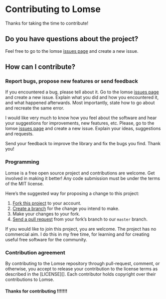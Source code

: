 # Contributing to Lomse

Thanks for taking the time to contribute!


## Do you have questions about the project?

Feel free to go to the lomse [issues page](https://github.com/lenmus/lomse/issues) and create a new issue.


## How can I contribute?

### Report bugs, propose new features or send feedback

If you encountered a bug, please tell about it. Go to the lomse [issues page](https://github.com/lenmus/lomse/issues) and create a new issue. Explain what you did and how you encountered it, and what happened afterwards. Most importantly, state how to go about and recreate the same error.

I would like very much to know how you feel about the software and hear your suggestions for improvements, new features, etc. Please, go to the lomse [issues page](https://github.com/lenmus/lomse/issues) and create a new issue. Explain your ideas, suggestions and requests.

Send your feedback to improve the library and fix the bugs you find. Thank you!



### Programming

Lomse is a free open source project and contributions are welcome. Get involved in making it better! Any code submission must be under the terms of the MIT license. 

Here’s the suggested way for proposing a change to this project:

1. [Fork this project][fork] to your account.
2. [Create a branch][branch] for the change you intend to make.
3. Make your changes to your fork.
4. [Send a pull request][pr] from your fork’s branch to our `master` branch.


If you would like to join this project, you are welcome. The project has no commercial aim. I do this in my free time, for learning and for creating useful free software for the community. 


### Contribution agreement

By contributing to the Lomse repository through pull-request, comment,
or otherwise, you accept to release your contribution to the
license terms as described in the [LICENSE][].
Each contributor holds copyright over their contributions to Lomse.


#### Thanks for contributing !!!!!!!

[fork]: https://help.github.com/articles/fork-a-repo/
[branch]: https://help.github.com/articles/creating-and-deleting-branches-within-your-repository
[pr]: https://help.github.com/articles/using-pull-requests/


